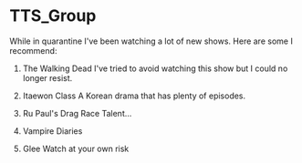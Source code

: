 # TTS_Group

While in quarantine I've been watching a lot of new shows. 
Here are some I recommend:

1. The Walking Dead
	I've tried to avoid watching this show but I could no longer resist. 

2. Itaewon Class
	A Korean drama that has plenty of episodes. 

3. Ru Paul's Drag Race
	Talent...

4. Vampire Diaries
	

5. Glee
	Watch at your own risk